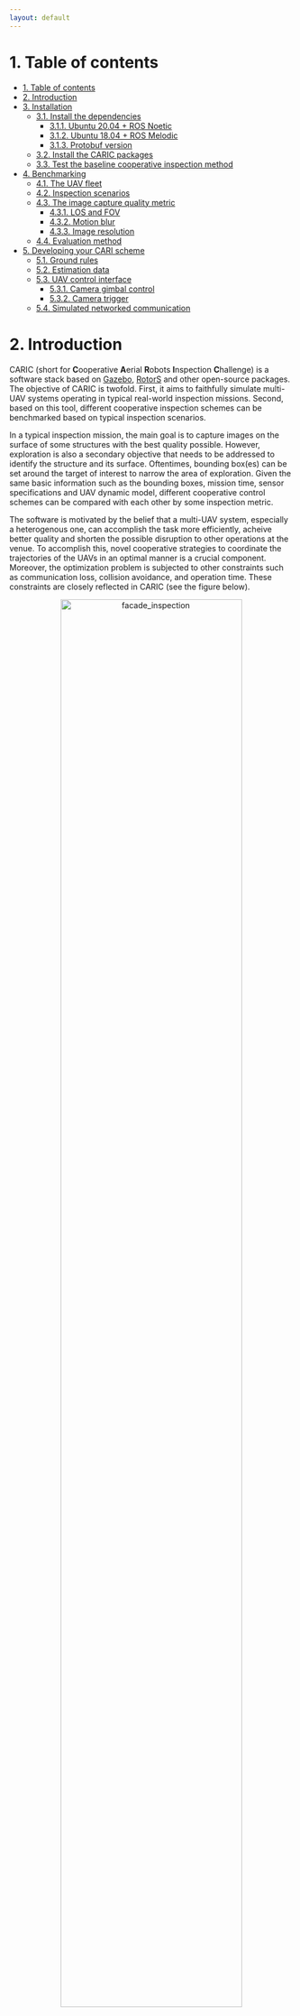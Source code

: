 ```yaml
---
layout: default
---
```


# 1. Table of contents

- [1. Table of contents](#1-table-of-contents)
- [2. Introduction](#2-introduction)
- [3. Installation](#3-installation)
  - [3.1. Install the dependencies](#31-install-the-dependencies)
    - [3.1.1. Ubuntu 20.04 + ROS Noetic](#311-ubuntu-2004--ros-noetic)
    - [3.1.2. Ubuntu 18.04 + ROS Melodic](#312-ubuntu-1804--ros-melodic)
    - [3.1.3. Protobuf version](#313-protobuf-version)
  - [3.2. Install the CARIC packages](#32-install-the-caric-packages)
  - [3.3. Test the baseline cooperative inspection method](#33-test-the-baseline-cooperative-inspection-method)
- [4. Benchmarking](#4-benchmarking)
  - [4.1. The UAV fleet](#41-the-uav-fleet)
  - [4.2. Inspection scenarios](#42-inspection-scenarios)
  - [4.3. The image capture quality metric](#43-the-image-capture-quality-metric)
    - [4.3.1. LOS and FOV](#431-los-and-fov)
    - [4.3.2. Motion blur](#432-motion-blur)
    - [4.3.3. Image resolution](#433-image-resolution)
  - [4.4. Evaluation method](#44-evaluation-method)
- [5. Developing your CARI scheme](#5-developing-your-cari-scheme)
  - [5.1. Ground rules](#51-ground-rules)
  - [5.2. Estimation data](#52-estimation-data)
  - [5.3. UAV control interface](#53-uav-control-interface)
    - [5.3.1. Camera gimbal control](#531-camera-gimbal-control)
    - [5.3.2. Camera trigger](#532-camera-trigger)
  - [5.4. Simulated networked communication](#54-simulated-networked-communication)


# 2. Introduction

CARIC (short for **C**ooperative **A**erial **R**obots **I**nspection **C**hallenge) is a software stack based on [Gazebo](https://packages.ubuntu.com/source/jammy/gazebo), [RotorS](https://github.com/ethz-asl/rotors_simulator) and other open-source packages. The objective of CARIC is twofold. First, it aims to faithfully simulate multi-UAV systems operating in typical real-world inspection missions. Second, based on this tool, different cooperative inspection schemes can be benchmarked based on typical inspection scenarios.

In a typical inspection mission, the main goal is to capture images on the surface of some structures with the best quality possible. However, exploration is also a secondary objective that needs to be addressed to identify the structure and its surface. Oftentimes, bounding box(es) can be set around the target of interest to narrow the area of exploration. Given the same basic information such as the bounding boxes, mission time, sensor specifications and UAV dynamic model, different cooperative control schemes can be compared with each other by some inspection metric.

The software is motivated by the belief that a multi-UAV system, especially a heterogenous one, can accomplish the task more efficiently, acheive better quality and shorten the possible disruption to other operations at the venue.
To accomplish this, novel cooperative strategies to coordinate the trajectories of the UAVs in an optimal manner is a crucial component. Moreover, the optimization problem is subjected to other constraints such as communication loss, collision avoidance, and operation time. These constraints are closely reflected in CARIC (see the figure below).

<div style="text-align:center">
  <img src="docs/mbs_trimmed_spedup.gif" alt="facade_inspection" width="80%"/>
  <figcaption>CARIC software package can simulate UAV dynamics, physical collisions, camera-FOV-based instance detection, and line-of-sight-only communications</figcaption>
</div>

# 3. Installation

The system is principally developed and tested on the following system configuration:

* NVIDIA GPU-enabled computers (GTX 2080, 3070, 4080)
* Ubuntu 20.04 / 18.04
* ROS Noetic / Melodic
* Gazebo 11
* Python 3.8

##  3.1. Install the dependencies
###  3.1.1. Ubuntu 20.04 + ROS Noetic
First please run the following commands to install some neccessary dependencies:

```bash
# Update the system
sudo apt-get update && sudo apt upgrade ;

# Install some tools and dependencies
sudo apt-get install python3-wstool python3-catkin-tools python3-empy \
                     protobuf-compiler libgoogle-glog-dev \
                     ros-$ROS_DISTRO-control-toolbox \
                     ros-$ROS_DISTRO-octomap-msgs \
                     ros-$ROS_DISTRO-octomap-ros \
                     ros-$ROS_DISTRO-mavros \
                     ros-$ROS_DISTRO-mavros-msgs \
                     ros-$ROS_DISTRO-rviz-visual-tools \
                     ros-$ROS_DISTRO-gazebo-plugins;

# Install gazebo 11 (default for Ubuntu 20.04)
sudo apt-get install ros-noetic-gazebo* ;
```
Check the protobuf version as described in [Protobuf Version](#protobuf-version).
###  3.1.2. Ubuntu 18.04 + ROS Melodic
First please run the following commands to install some neccessary dependencies:

```bash
# Update the system
sudo apt-get update && sudo apt upgrade ;

# Install some tools and dependencies
sudo apt-get install python-wstool python-catkin-tools python-empy \
                     protobuf-compiler libgoogle-glog-dev \
                     ros-$ROS_DISTRO-control-toolbox \
                     ros-$ROS_DISTRO-octomap-msgs \
                     ros-$ROS_DISTRO-octomap-ros \
                     ros-$ROS_DISTRO-mavros \
                     ros-$ROS_DISTRO-mavros-msgs \
                     ros-$ROS_DISTRO-rviz-visual-tools \
                     ros-$ROS_DISTRO-gazebo-plugins;

# Install gazebo 11 (default in melodic is gazebo 9)
sudo sh -c 'echo "deb http://packages.osrfoundation.org/gazebo/ubuntu-stable `lsb_release -cs` main" > /etc/apt/sources.list.d/gazebo-stable.list'
wget https://packages.osrfoundation.org/gazebo.key -O - | sudo apt-key add -
sudo apt update
sudo apt-get install ros-melodic-gazebo11-ros-control \
                     ros-melodic-gazebo11-ros \
                     ros-melodic-gazebo11-msgs \
                     ros-melodic-gazebo11-plugins \
                     ros-melodic-gazebo11-ros-pkgs \
                     ros-melodic-gazebo11-dev;
```
_NOTE_:
* On Ubuntu 18.04, Gazebo 11 is needed, otherwise Gazebo may crash due to conflict between the GPU-based lidar simulator and the raytracing operations in our custom-built `gazebo_ppcom_plugin.cpp`.

Check the protobuf version as described in [Protobuf Version](#protobuf-version).
###  3.1.3. Protobuf version
* We have tested protobuf 3.0.0 and 3.6.1 with our packages. Protobuf version can be checked by running the following command:
```bash
protoc --version
```
If protoc version needs to be updated, try to remove protoc, and then reinstall with `sudo apt install protobuf-compiler`.
There can be multiple versions of the protobuf installed in the system. You can find the locations of the version used by the command `whereis protoc`.

##  3.2. Install the CARIC packages
Once the dependencis have been installed, please create a new workspace for CARIC, clone the necessary packages into it, and compile:

```bash
# Create the workspace
mkdir -p ~/ws_caric/src
cd ~/ws_caric/src

# Download the packages:

# Manager node for the mission
git clone https://github.com/ntu-aris/caric_mission

# Simulate UAV dynamics and other physical proccesses
git clone https://github.com/ntu-aris/rotors_simulator

# GPU-enabled lidar simulator, modified from: https://github.com/lmark1/velodyne_simulator
git clone https://github.com/ntu-aris/velodyne_simulator

# Converting the trajectory setpoint to rotor speeds
git clone https://github.com/ntu-aris/tcc

# To generate an trajectory based on fixed setpoints. Only used for demo, to be replaced by your controller
git clone https://github.com/ntu-aris/traj_gennav

# Build the workspace
cd ~/ws_caric/
catkin build
```
The compilation may report errors due to missing depencies or some packages in CARIC are not yet registered to the ros package list. This can be resolved by installing the missing dependencies (via `sudo apt install <package>` or `sudo apt install ros-$ROS_DISTRO-<ros_package_name>)`), then/or try `catkin build` again as the compiled packages are added to dependency.

##  3.3. Test the baseline cooperative inspection method

We propose a baseline inspection method on top of our simulator in the software stack. Please run it with this command:

```bash
source ~/ws_caric/devel/setup.bash
roscd caric_mission/scripts
bash launch_mbs.sh
```

# 4. Benchmarking

##  4.1. The UAV fleet
A 5-UAV team is designed for the challenge, two of the _explorer_ class (nicknamed `jurong` and `raffles`), and three of the _photographer_ class (`changi`, `sentosa`, and `nanyang`), plus one GCS (Ground Control Station). Each unit has an intended role in the mission.
<div style="text-align:center">
  <img src="docs/fleet.jpeg" alt="fleet" width="40%"/>
  <figcaption>An illustration of one GCS, one explorer, and two photographers in Gazbo environment.</figcaption>
</div>

* The explorer drone carries a rotating lidar apparatus and a gimballed camera.
* The photographer is smaller and only carries gimballed camera.
* The GCS is where the images will be sent back and processed by the drones.

Note that the explorer is twice the size and weight of the photographer. Thanks to the bigger size, it can carry the lidar and quickly map the environment, at the cost of slower speed. In contrast, the photographers have higher speed, thus they can quickly cover the surfaces that have been mapped by the explorer to obtain images of higher score. The GCS's role is to compare the images taken by the drones. For each interest point, the GCS can select the image with the best quality to assign the score to it.

##  4.2. Inspection scenarios
The following scenarios are included in the challenge:

* Building inspection: The environment features a 60m tall building model that consists of three main vertical towers with a single void deck connecting the tops. The full 5-UAV fleet is deployed in this environment.

* Aircraft inspection: The environment features an airplane placed at the entrance of a hangar. The interest points are only located on the airplane. One explorer and two photographers are deployed in this environment. The airplane model is about 20m tall and 70m long.
  
* Crane inspection: The environment consists of two cranes that are 60 and 80 meters tall, typical in construction sites, plus one 50m tall gantry crane, typical of seaport environments. The full 5-UAV fleet is deployed in this environment.

##  4.3. The image capture quality metric
The metric is based on capture quality of interest points on the object surface.
<!-- The final judging criteria is the total number of interest points that have been fully captured and communitated back to the ground station.
For a point to be fully captured, it -->
A capture has to satisfy the following criteria:

###  4.3.1. LOS and FOV
The interest point has to fall in the field of view (FOV) of the camera, and the camera has direct line of sight (LOS) to the interest point (not obstructed by any other objects). The camera horizontal FOV and vertical FOV are defined by the parameters `HorzFOV` and `VertFOV` in the file [caric_ppcom_network.txt](https://github.com/ntu-aris/rotors_simulator/blob/master/rotors_description/ppcom_network/caric_ppcom_network.txt). Note that the camera orientation can be controlled as described in the section [Camera gimbal control](#531-camera-gimbal-control).

###  4.3.2. Motion blur
Motion blur is resulted from moving object during the camera exposure duration defined by the parameter `ExposureTime`. The motion blur metric, defined as the number of pixels that an interest point moves across during the exposure, is computed as: 

$$
\text{horizontal_blur} = \dfrac{|u_1-u_0|}{\text{pixel_width}},\\
u_0 = \text{focal_length}*\dfrac{x_0}{z_0},\\
u_1 = \text{focal_length}*\dfrac{x_1}{z_1},\\
[x_1,y_1,z_1]^\top = [x_0,y_0,z_0]^\top + \mathbf{v}*\text{exposure_time}.
$$

Here, $[x_0,y_0,z_0]^\top$ is the position of the interest point at the time of capture, and $[x_1,y_1,z_1]^\top$ is the updated position considering the velocity of the interest point in the camera frame $\mathbf{v}$ obtained at the time of the capture. The figure below illustrates the horizontal motion blur by showing the horizontal (X-Z) plane of the camera frame.

<div style="text-align:center">
  <img src="docs/motionblur1.png" alt="resolution1" width="40%"/>
  <figcaption>Figure 2. Illustration of horizontal resolution computation</figcaption>
</div>

The vertical blur can be computed similarly by replacing $x_0$ and $x_1$ with $y_0$ and $y_1$ in the above computation of $u_0$ and $u_1$. For an interest point to be considered captured, the movement of the interest point has to be smaller than 1 pixel (so that the image is sharp), i.e.,

$$
\text{horizontal_blur} < 1,\\
\text{vertical_blur} < 1.\\
$$

###  4.3.3. Image resolution
The resolution of the image is expressed in mm/pixel, representing the size of the real-world object captured in one pixel of the image. To achieve a satisfactory resolution, the computed horizontal and vertical resolution have to be smaller than a desired mm/pixel value. Given the position of an interest point in the camera frame and its normal (perpendicular to its surface), the horizontal and vertical resolution can be obtained by displacing the interest point by $\pm 0.5$ mm along the line intersecting the interest surface and the horizontal/vertical plane in the camera coordinate system, and then finding the corresponding length of the object in the image. The image below illustrates this process, where the length of the object in the image is expressed as $\left|u_1-u_2\right|$.

<div style="text-align:center">
  <img src="docs/resolution1.png" alt="resolution1" width="40%"/>
  <figcaption>Figure 3. Illustration of horizontal resolution computation</figcaption>
</div>

The horizontal resolution is computed as $\text{horizontal_resolution}=\frac{\text{pixel_width}}{|u_1-u_2|}$. Similarly, $\text{vertical_resolution}=\frac{\text{pixel_width}}{|v_1-v_2|}$, $v_1$ and $v_2$ are the $y$-coordinates of the points in the image plane obtained by displacing the interest point along the line intersecting the interest surface and the vertical plane.
For a point to be considered captured, the resolutions have to satisfy

$$
\text{horizontal_resolution} < \text{desired_mm_per_pixel},\\
\text{vertical_resolution} < \text{desired_mm_per_pixel}.
$$

##  4.4. Evaluation method

Different CARI schemes can use different strategies to acheive the highest inspection score within a finite amount of time.
The mission time starts from the moment any UAV takes off (when it's velocity exceeds 0.1m/s and it's altitude exceeds 0.1m). When the time elapses, all drones will shut down and no communication is possible.

During the mission, the GCS will receive the information regarding the captured interest points from the UAVs when there is LOS. The captures are compared and the score will be tallied and published in real time under the `/gcs` namespaces. After each mission, a log file will be generated in the folder specified under the param `log_dir` in the launch file of `caric_mission` package.

# 5. Developing your CARI scheme

##  5.1. Ground rules

The following rules should be adhered to in developing a meaningful CARI scheme:

* <u>Isolated namespaces</u>: The software processes should be isolated by the appropriate namespaces. Consider each namespace the local computer running on a unit. In the real world the processes on one computer should not be able to freely subscribe to a topic in another computer. Information exchange between the namespace is possible but should be subjected to the communication network's characteristics (see the next rule). Currently there are six namespaces used in CARIC: `/gcs`, `/jurong`, `/rafffles`, `/changi`, `/sentosa`, and `/nanyang`. Note that some topics may be published outside of these namespaces for monitoring and evaluating purposes, and should not be subscribed to by any user-defined node.

* <u>Networked communication</u>: The communication between the namespaces should be regulated by the `ppcom_router` node, which simulates a peer-to-peer broadcast network, where messages can be sent directly from a node in one namespace to another node in another namespace **when there is LOS**. Please refer to Section [5.4. Simulated networked communication](#54-simulated-networked-communication) for the instructions on how to apply the `ppcom_router` node.

* <u>No prior map</u>: Though the prior map of the structures and the locations of the interestpoints are available, they are only used for simulation. Users should develop CARI schemes that only rely on the onboard perception, and other information that are exchanged between the units via the `ppcom_router` network.

##  5.2. Estimation data

CARIC is intended for investigating cooperative control schemes, hence perception proccesses such as sensor fusion, SLAM, map merging, etc... are assumed perfect (for now). Users can obtain the accurate odometry from `/<unit_id>/ground_truth/odometry` (inclusing pose, velocity and acceleration), and pointcloud from `/<unit_id>/cloud_inW` for control, mapping, and obstacle avoidance tasks (`<unit_id>` is a namespace in the UAV fleet, for e.g. `gcs` or `raffles`). Moreover, a unit can also receive the neigbours' odometry in `/<unit_id>/nbr_odom_cloud`, as well as the neigbours' latest lidar key frame `/<unit_id>/nbr_kf_cloud`. Note that these topics only have information when there is LOS to the neighours.

##  5.3. UAV control interface

Whatever control strategy is developed, the control signal should be eventually converted to standard multi-rotor command. Specifically the UAVs are controlled using the standard ROS message `trajectory_msgs/MultiDOFJointTrajectory`. The controller subscribes to the command trajectory topic `/<unit_id>/command/trajectory`. Below are sample codes used to publish a trajectory command in `traj_gennav_node.cpp`, given 3d target states in the global(world) frame `target_pos`, `target_vel`, `target_acc` and a target yaw `target_yaw`:

```cpp
trajectory_msgs::MultiDOFJointTrajectory trajset_msg;
trajectory_msgs::MultiDOFJointTrajectoryPoint trajpt_msg;

geometry_msgs::Transform transform_msg;
geometry_msgs::Twist accel_msg, vel_msg;

transform_msg.translation.x = target_pos(0);
transform_msg.translation.y = target_pos(1);
transform_msg.translation.z = target_pos(2);
transform_msg.rotation.x = 0;
transform_msg.rotation.y = 0;
transform_msg.rotation.z = sinf(target_yaw*0.5);
transform_msg.rotation.w = cosf(target_yaw*0.5);

trajpt_msg.transforms.push_back(transform_msg);

vel_msg.linear.x = target_vel(0);
vel_msg.linear.y = target_vel(1);
vel_msg.linear.z = target_vel(2);

accel_msg.linear.x = target_acc(0);
accel_msg.linear.x = target_acc(1);
accel_msg.linear.x = target_acc(2);

trajpt_msg.velocities.push_back(vel_msg);
trajpt_msg.accelerations.push_back(accel_msg);
trajset_msg.points.push_back(trajpt_msg);

trajset_msg.header.stamp = ros::Time::now();
trajectory_pub.publish(trajset_msg); //trajectory_pub has to be defined as a ros::Publisher
```
There are multiple ways you can control the robots:

`Full-state control`: consider you have computed the future trajectory of a robot with timestamped target position, velocity, acceleration and yaw. You may publish the target states at the desired timestamp using the above example code.

`Position-based control`: you may also send non-zero target positions and yaw with zero velocity and acceleration, the robot will reach the target and hover there. Note that if the target position is far from the robot's target position, aggresive movement of the robot is expected.

`Velocity/acceleration-based control`: when setting target positions to zeros and setting non-zero velocities or accelerations, the robot will try to move with the desired velocity/acceleration. The actual velocity/acceleration may not follow the desired states exactly due to the realistic low level controller. Hence, the users are suggested to take into account the state feedback when generating the control inputs.

###  5.3.1. Camera gimbal control
The camera is assummed to be installed on a camera stabilizer (gimbal) located at [`CamPosX`, `CamPosY`, `CamPosZ`] in the body frame of the drone. To be realistic, we allow the users to control the gimbal pitch and yaw angle while keeping the gimbal roll at zero. The gimbal control interface is the topic `/<unit_id>/command/gimbal` of type `geometry_msgs/Twist`. An example is shown below:
```cpp
  geometry_msgs::Twist gimbal_msg;
  gimbal_msg.linear.x = -1.0; //setting linear.x to -1.0 enables velocity control mode.
  gimbal_msg.linear.y = 0.0;  //if linear.x set to 1.0, linear,y and linear.z are the 
  gimbal_msg.linear.z = 0.0;  //target pitch and yaw angle, respectively.
  gimbal_msg.angular.x = 0.0; 
  gimbal_msg.angular.y = target_pitch_rate; //in velocity control mode, this is the target pitch velocity
  gimbal_msg.angular.z = target_yaw_rate; //in velocity control mode, this is the target yaw velocity
  gimbal_cmd_pub_.publish(gimbal_msg);
```
As explained in the comments in the sample code, the interface allows angle-based or rate-based control. When `gimbal_msg.linear.x` is set to 1.0, the fields `gimbal_msg.linear.y` and `gimbal_msg.linear.z` indicates the command pitch and yaw angle, respectively. The pitch and yaw angles are controlled independently: given a target pitch/yaw angle, the gimbal will move with the maximum pitch/yaw rate defined by the parameter `gimbal_rate_max` until reaching the target. In velocity control mode, the gimbal pitch/yaw rates can be set to any value in the range [`-gimbal_rate_max`,`+gimbal_rate_max`]. The gimbal pitch and yaw only operate in the ranges [`-gimbal_pitch_max`,`+gimbal_pitch_max`] and [`-gimbal_yaw_max`,`+gimbal_yaw_max`], respectively.

Here, the gimbal roll, pitch and yaw angles are defined as the euler angles ([in Z-Y-X intrinsic rotation sequence](https://en.wikipedia.org/wiki/Euler_angles#Conventions_by_intrinsic_rotations)) describing the gimbal orientation with respect to a virtual frame, whose X-axis is always parallel to the X-axis of the drone body frame, and X-Y plane is always parallel to the X-Y plane in the world frame (due to roll being stabilized). If we define the camera frame with its X-axis perpendicular to the image plane, and Z-axis pointing upward in the image plane, then, the euler angle of the camera with respect to the world frame can be obtained as
```cpp
  camera_Yaw_in_world_frame = drone_yaw_in_world_frame + gimbal_yaw;
  camera_Pitch_in_world_frame = gimbal_pitch;
  camera_roll_in_world_frame = 0.0;
```

The gimbal euler angle and angular rates are published through the topic `/<unit_id>/gimbal` of type `geometry_msgs/TwistStamped`. The fields `twist.linear` indicates the euler angle while the fields `twist.angular` indicates the angular rates (a bit of deviation from the original meaning of the message type).

###  5.3.2. Camera trigger
Two camera trigger modes are allowed. If the parameter `manual_trigger` is set to false, the robot will automatically trigger camera capture at a fixed time interval defined by the parameter `TriggerInterval`. If the parameter `manual_trigger` is set to true, the user may send camera trigger command by publishing to a topic `/<unit_id>/command/camera_trigger` of type `rotors_comm/BoolStamped`:

```cpp
rotors_comm::BoolStamped msg;
msg.header.stamp = ros::Time::now();
msg.data = true;
trigger_pub.publish(msg);  //trigger_pub has to be defined as a ros::Publisher
```
Note that in manual trigger mode, the time stamps of two consecutive trigger commands should still be separated by an interval larger than the parameter `TriggerInterval`, otherwise, the second trigger command will be ignored. The benefit of using manual trigger is that the users may send the trigger command at the exact time that results in the best capture quality.

##  5.4. Simulated networked communication

Each robot is given a unique ID in a so-called ppcom network, for e.g. gcs, firefly1, firely2. These IDs can be specified in the [description file](https://github.com/ntu-aris/rotors_simulator/blob/master/rotors_description/ppcom_network/caric_ppcom_network.txt).

In real-world conditions, communications between the nodes can be interrupted by obstacles that block the LOS between them. To subject a topic to this effect, users can do the following:
* Launch the node `ppcom_router` under `caric_mission`:
```bash
rosrun caric_mission ppcom_router.py # This can also be called in a launch file
```
* Advertise the topic as normal, for e.g. (example is in python but the equivalent can be done in C++):
```bash
msg_pub = rospy.Publisher('/ping_message', std_msgs.msg.String, queue_size=1)
```
* Call the service `/create_ppcom_topic`, specifying the source node ID, the target nodes' IDs, the topic, the package, and the message definition in that package:
```bash
# Create a service proxy
create_ppcom_topic = rospy.ServiceProxy('create_ppcom_topic', CreatePPComTopic)
# Register the topic with ppcom router
response = create_ppcom_topic('firefly1', ['all'], '/ping_message', 'std_msgs', 'String') # 'all' means all ppcom nodes can receive message from this topic.
print(f"Response {response}") # Error will be appended to the response.
```
* For each target specified, a new topic with the original name appended with the target node ID will be created. Target nodes can subscribe to this topic and it will only receive the data from the source node when there is LOS. For example the node `firefly2` can subscribe to `/ping_message/firefly2` whoses message are relayed from `/ping_message`.

* Multiple nodes can advertise the same topic. Messages published to the shared topic will only be relayed to the intended targets as specified in the service call by the source node.

* Below is an example to demonstrate the LOS-only communication feature:

<div align="center">
  <iframe width="800" height="450" src="https://www.youtube.com/embed/_DtOr0rsJMQ"
          title="YouTube video player" frameborder="0"
          allow="accelerometer; autoplay; clipboard-write; encrypted-media; gyroscope; picture-in-picture; web-share"
          allowfullscreen></iframe>
  <figcaption>Illustration of communication among ros nodes under different namespaces via the ppcom_router: In the first terminal we start the the simulation. Net the <b>ppcom_router</b> node is launch. Then <b>ppcom_firefly1_talker</b>, <b>ppcom_firefly2_talker</b>, <b>ppcom_firefly3_talker</b> are launched in different terminals. You can observe the messages sent and received by each node in the corresponding terminal. Notice how the messages are dropped when the corresponding entry in the LOS matrix turns to 0 (the <b>firefly1</b> --> <b>firefly3</b> LOS status is indicated by the entry at 2nd row, 4th column).</figcaption>
</div>

